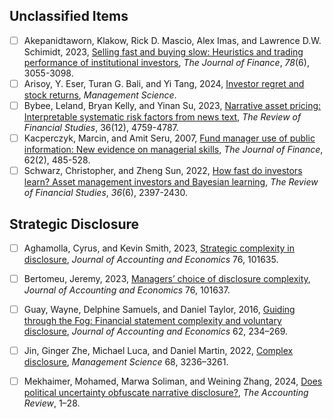 
## Unclassified Items

- [ ] Akepanidtaworn, Klakow, Rick D. Mascio, Alex Imas, and Lawrence D.W. Schimidt, 2023, [Selling fast and buying slow: Heuristics and trading performance of institutional investors](https://doi.org/10.1111/jofi.13271), *The Journal of Finance*, *78*(6), 3055-3098.
- [ ] Arisoy, Y. Eser, Turan G. Bali, and Yi Tang, 2024, [Investor regret and stock returns](https://doi.org/10.1287/mnsc.2022.03389), *Management Science*.
- [ ] Bybee, Leland, Bryan Kelly, and Yinan Su, 2023, [Narrative asset pricing: Interpretable systematic risk factors from news text](https://doi.org/10.1093/rfs/hhad042), *The Review of Financial Studies*, 36(12), 4759-4787.
- [ ] Kacperczyk, Marcin, and Amit Seru, 2007, [Fund manager use of public information: New evidence on managerial skills](https://onlinelibrary.wiley.com/doi/abs/10.1111/j.1540-6261.2007.01215.x), *The Journal of Finance*, 62(2), 485-528.
- [ ] Schwarz, Christopher, and Zheng Sun, 2022, [How fast do investors learn? Asset management investors and Bayesian learning](https://doi.org/10.1093/rfs/hhac086), *The Review of Financial Studies*, *36*(6), 2397-2430.

## Strategic Disclosure

- [ ] Aghamolla, Cyrus, and Kevin Smith, 2023, [Strategic complexity in disclosure](https://linkinghub.elsevier.com/retrieve/pii/S0165410123000599), *Journal of Accounting and Economics* 76, 101635.

- [ ] Bertomeu, Jeremy, 2023, [Managers’ choice of disclosure complexity](https://linkinghub.elsevier.com/retrieve/pii/S0165410123000617), *Journal of Accounting and Economics* 76, 101637.
- [ ] Guay, Wayne, Delphine Samuels, and Daniel Taylor, 2016, [Guiding through the Fog: Financial statement complexity and voluntary disclosure](https://linkinghub.elsevier.com/retrieve/pii/S0165410116300489), *Journal of Accounting and Economics* 62, 234–269.

- [ ] Jin, Ginger Zhe, Michael Luca, and Daniel Martin, 2022, [Complex disclosure](https://pubsonline.informs.org/doi/10.1287/mnsc.2021.4037), *Management Science* 68, 3236–3261.

- [ ] Mekhaimer, Mohamed, Marwa Soliman, and Weining Zhang, 2024, [Does political uncertainty obfuscate narrative disclosure?](https://publications.aaahq.org/accounting-review/article/doi/10.2308/TAR-2021-0884/12152/Does-Political-Uncertainty-Obfuscate-Narrative), *The Accounting Review*, 1–28.
